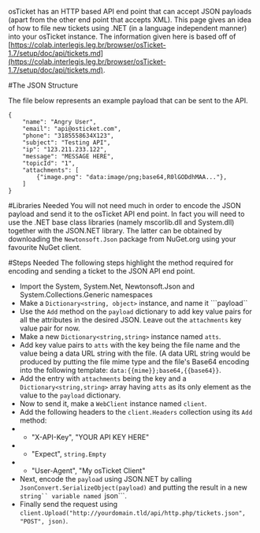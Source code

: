 osTicket has an HTTP based API end point that can accept JSON payloads (apart from the other end point that accepts XML). This page gives an idea of how to file new tickets using .NET (in a language independent manner) into your osTicket instance. The information given here is based off of [https://colab.interlegis.leg.br/browser/osTicket-1.7/setup/doc/api/tickets.md](https://colab.interlegis.leg.br/browser/osTicket-1.7/setup/doc/api/tickets.md).

#The JSON Structure

The file below represents an example payload that can be sent to the API.

```
{
    "name": "Angry User",
    "email": "api@osticket.com",
    "phone": "3185558634X123",
    "subject": "Testing API",
    "ip": "123.211.233.122",
    "message": "MESSAGE HERE",
    "topicId": "1",
    "attachments": [
        {"image.png": "data:image/png;base64,R0lGODdhMAA..."},
    ]
}
```

#Libraries Needed
You will not need much in order to encode the JSON payload and send it to the osTicket API end point. In fact you will need to use the .NET base class libraries (namely mscorlib.dll and System.dll) together with the JSON.NET library. The latter can be obtained by downloading the ```Newtonsoft.Json``` package from NuGet.org using your favourite NuGet client.

#Steps Needed
The following steps highlight the method required for encoding and sending a ticket to the JSON API end point.

* Import the System, System.Net, Newtonsoft.Json and System.Collections.Generic namespaces
* Make a ```Dictionary<string, object>``` instance, and name it ```payload``
* Use the ```Add``` method on the ```payload``` dictionary to add key value pairs for all the attributes in the desired JSON. Leave out the ```attachments``` key value pair for now.
* Make a new ```Dictionary<string,string>``` instance named ```atts```.
* Add key value pairs to ```atts``` with the key being the file name and the value being a data URL string with the file. (A data URL string would be produced by putting the file mime type and the file's Base64 encoding into the following template: ```data:{{mime}};base64,{{base64}}```.
* Add the entry with ```attachments``` being the key and a ```Dictionary<string,string>``` array having ```atts``` as its only element as the value to the ```payload``` dictionary.
* Now to send it, make a ```WebClient``` instance named ```client```.
* Add the following headers to the ```client.Headers``` collection using its ```Add``` method:
* * "X-API-Key", "YOUR API KEY HERE"
* * "Expect", ```string.Empty```
* * "User-Agent", "My osTicket Client"
* Next, encode the ```payload``` using JSON.NET by calling ```JsonConvert.SerializeObject(payload)``` and putting the result in a new ```string`` variable named ```json```.
* Finally send the request using ```client.Upload("http://yourdomain.tld/api/http.php/tickets.json", "POST", json)```.